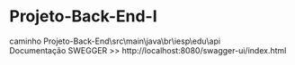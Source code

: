 # Projeto-Back-End-I
caminho Projeto-Back-End\src\main\java\br\iesp\edu\api <br />
Documentação SWEGGER >> http://localhost:8080/swagger-ui/index.html
